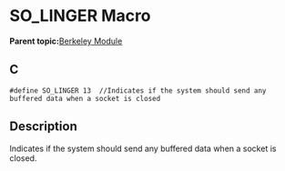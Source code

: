 # SO\_LINGER Macro

**Parent topic:**[Berkeley Module](GUID-5F35C98C-EC8E-40FF-9B62-3B31D508F820.md)

## C

```
#define SO_LINGER 13  //Indicates if the system should send any buffered data when a socket is closed
```

## Description

Indicates if the system should send any buffered data when a socket is closed.

